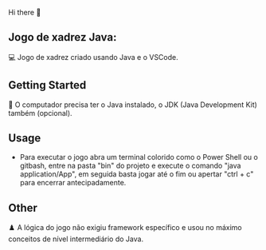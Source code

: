Hi there 👋

## Jogo de xadrez Java:

:computer: Jogo de xadrez criado usando Java e o VSCode.

## Getting Started

:wrench: O computador precisa ter o Java instalado, o JDK (Java Development Kit) também (opcional).

## Usage

-  Para executar o jogo abra um terminal colorido como o Power Shell ou o gitbash, entre na pasta "bin" do projeto e execute o comando "java application/App", em seguida basta jogar até o fim ou apertar "ctrl + c" para encerrar antecipadamente.

## Other

♟️ A lógica do jogo não exigiu framework específico e usou no máximo conceitos de nível intermediário do Java.

